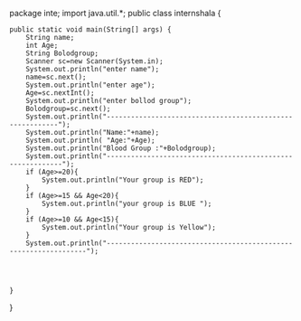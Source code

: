 package inte;
import java.util.*;
public class internshala {

	public static void main(String[] args) {
		String name;
		int Age;
		String Bolodgroup;
		Scanner sc=new Scanner(System.in);
		System.out.println("enter name");
		name=sc.next();
		System.out.println("enter age");
		Age=sc.nextInt();
		System.out.println("enter bollod group");
		Bolodgroup=sc.next();
		System.out.println("----------------------------------------------------------");
		System.out.println("Name:"+name);
		System.out.println( "Age:"+Age);
		System.out.println("Blood Group :"+Bolodgroup);
		System.out.println("-----------------------------------------------------------");
		if (Age>=20){
			System.out.println("Your group is RED");
		}
		if (Age>=15 && Age<20){
			System.out.println("your group is BLUE ");
		}
		if (Age>=10 && Age<15){
			System.out.println("Your group is Yellow");
		}
		System.out.println("-----------------------------------------------------------------");
		
		
		

	}

}
